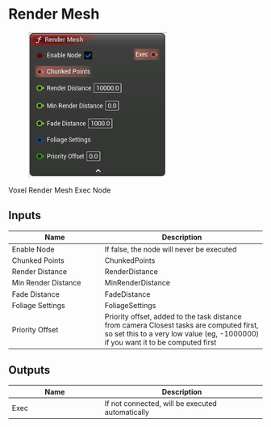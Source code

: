 # Render Mesh

<div align="left" data-full-width="false">

<figure><img src="Render_Mesh.png" alt=""><figcaption></figcaption></figure>

</div>

Voxel Render Mesh Exec Node

## Inputs

<table>
<thead><tr><th width="170">Name</th><th>Description</th></tr></thead>
<tbody>
<tr><td>Enable Node</td><td>If false, the node will never be executed</td></tr>
<tr><td>Chunked Points</td><td>ChunkedPoints</td></tr>
<tr><td>Render Distance</td><td>RenderDistance</td></tr>
<tr><td>Min Render Distance</td><td>MinRenderDistance</td></tr>
<tr><td>Fade Distance</td><td>FadeDistance</td></tr>
<tr><td>Foliage Settings</td><td>FoliageSettings</td></tr>
<tr><td>Priority Offset</td><td>Priority offset, added to the task distance from camera
Closest tasks are computed first, so set this to a very low value (eg, -1000000) if you want it to be computed first</td></tr>
</tbody>
</table>

## Outputs

<table>
<thead><tr><th width="170">Name</th><th>Description</th></tr></thead>
<tbody>
<tr><td>Exec</td><td>If not connected, will be executed automatically</td></tr>
</tbody>
</table>
